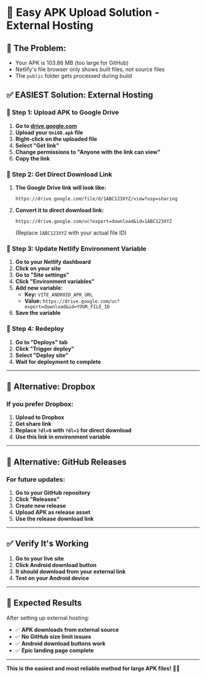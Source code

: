 # 📱 Easy APK Upload Solution - External Hosting

## 🚨 The Problem:
- Your APK is 103.86 MB (too large for GitHub)
- Netlify's file browser only shows built files, not source files
- The `public` folder gets processed during build

## ✅ EASIEST Solution: External Hosting

### **🎯 Step 1: Upload APK to Google Drive**

1. **Go to [drive.google.com](https://drive.google.com)**
2. **Upload your `UniGO.apk` file**
3. **Right-click on the uploaded file**
4. **Select "Get link"**
5. **Change permissions to "Anyone with the link can view"**
6. **Copy the link**

### **🎯 Step 2: Get Direct Download Link**

1. **The Google Drive link will look like:**
   ```
   https://drive.google.com/file/d/1ABC123XYZ/view?usp=sharing
   ```

2. **Convert it to direct download link:**
   ```
   https://drive.google.com/uc?export=download&id=1ABC123XYZ
   ```
   (Replace `1ABC123XYZ` with your actual file ID)

### **🎯 Step 3: Update Netlify Environment Variable**

1. **Go to your Netlify dashboard**
2. **Click on your site**
3. **Go to "Site settings"**
4. **Click "Environment variables"**
5. **Add new variable:**
   - **Key:** `VITE_ANDROID_APK_URL`
   - **Value:** `https://drive.google.com/uc?export=download&id=YOUR_FILE_ID`
6. **Save the variable**

### **🎯 Step 4: Redeploy**

1. **Go to "Deploys" tab**
2. **Click "Trigger deploy"**
3. **Select "Deploy site"**
4. **Wait for deployment to complete**

---

## 🎯 Alternative: Dropbox

### **If you prefer Dropbox:**

1. **Upload to Dropbox**
2. **Get share link**
3. **Replace `?dl=0` with `?dl=1` for direct download**
4. **Use this link in environment variable**

---

## 🎯 Alternative: GitHub Releases

### **For future updates:**

1. **Go to your GitHub repository**
2. **Click "Releases"**
3. **Create new release**
4. **Upload APK as release asset**
5. **Use the release download link**

---

## ✅ Verify It's Working

1. **Go to your live site**
2. **Click Android download button**
3. **It should download from your external link**
4. **Test on your Android device**

---

## 🎉 Expected Results

After setting up external hosting:
- ✅ **APK downloads from external source**
- ✅ **No GitHub size limit issues**
- ✅ **Android download buttons work**
- ✅ **Epic landing page complete**

---

**This is the easiest and most reliable method for large APK files!** 🚀✨
